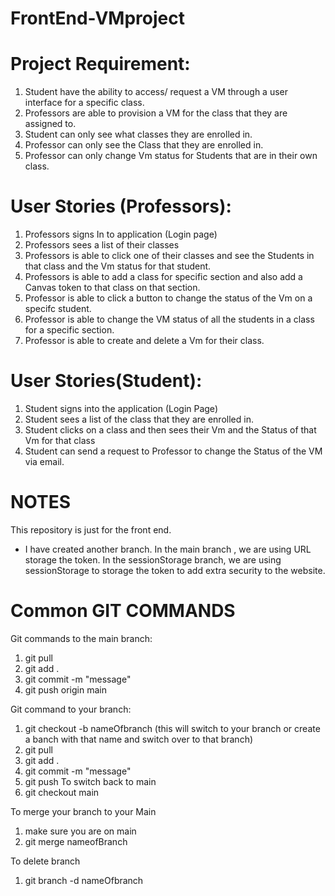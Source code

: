 # FrontEnd-VMproject
# Project Requirement:
1. Student have the ability to access/ request a VM through a user interface for a specific class.
2. Professors are able to provision a VM for the class that they are assigned to.
3. Student can only see what classes they are enrolled in.
4. Professor can only see the Class that they are enrolled in.
5. Professor can only change Vm status for Students that are in their own class.

# User Stories (Professors):
1. Professors signs In to application (Login page)
2. Professors sees a list of their classes 
3. Professors is able to click one of their classes and see the Students in that class and the Vm status for that student.
4. Professors is able to add a class for specific section and also add a Canvas token to that class on that section.
5. Professor is able to click a button to change the status of the Vm on a specifc student.
6. Professor is able to change the VM status of all the students in a class for a specific section.
7. Professor is able to create and delete a Vm for their class.

# User Stories(Student):
1. Student signs into the application (Login Page)
2. Student sees a list of the class that they are enrolled in.
3. Student clicks on a class and then sees their Vm and the Status of that Vm for that class
4. Student can send a request to Professor to change the Status of the VM via email.
# NOTES
This repository is just for the front end.

- I have created another branch. In the main branch , we are using URL storage the token. In the sessionStorage branch, we are using sessionStorage to storage the token to add extra security to the website. 


# Common GIT COMMANDS
Git commands to the main branch:
1. git pull
2. git add .
3. git commit -m "message"
4. git push origin main

Git command to your branch:
1. git checkout -b nameOfbranch (this will switch to your branch or create a banch with that name and switch over to that branch)
2. git pull
3. git add .
3. git commit -m "message"
4. git push 
To switch back to main
5. git checkout main

To merge your branch to your Main
1. make sure you are on main
2. git merge nameofBranch

To delete branch
1. git branch -d nameOfbranch

